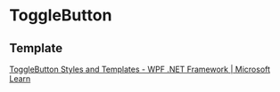 # ToggleButton
## Template
[ToggleButton Styles and Templates - WPF .NET Framework | Microsoft Learn](https://learn.microsoft.com/en-us/dotnet/desktop/wpf/controls/togglebutton-styles-and-templates)